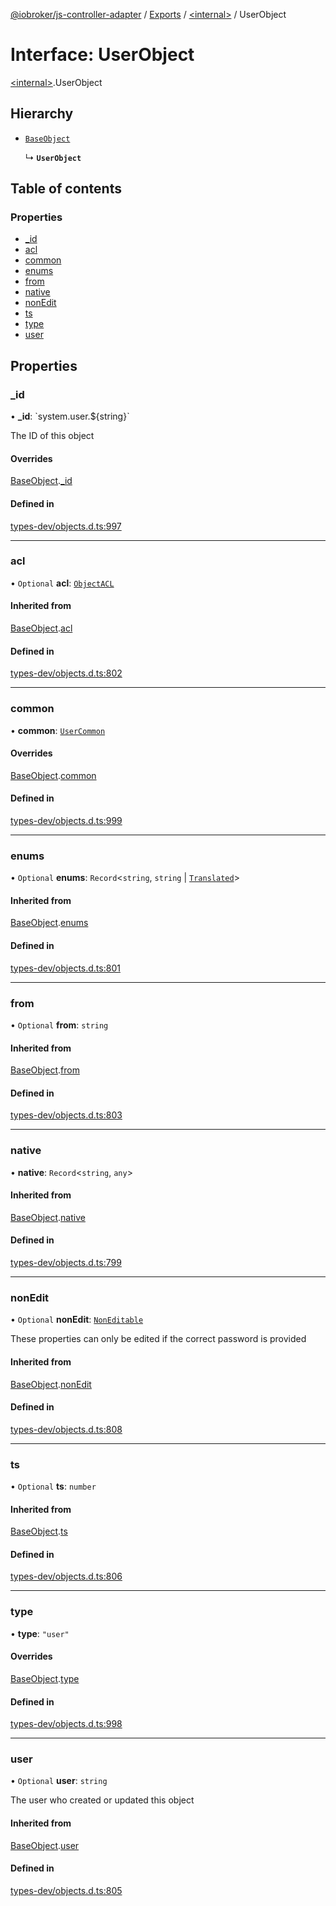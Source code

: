 [@iobroker/js-controller-adapter](../README.md) / [Exports](../modules.md) / [\<internal\>](../modules/internal_.md) / UserObject

# Interface: UserObject

[\<internal\>](../modules/internal_.md).UserObject

## Hierarchy

- [`BaseObject`](internal_.BaseObject.md)

  ↳ **`UserObject`**

## Table of contents

### Properties

- [\_id](internal_.UserObject.md#_id)
- [acl](internal_.UserObject.md#acl)
- [common](internal_.UserObject.md#common)
- [enums](internal_.UserObject.md#enums)
- [from](internal_.UserObject.md#from)
- [native](internal_.UserObject.md#native)
- [nonEdit](internal_.UserObject.md#nonedit)
- [ts](internal_.UserObject.md#ts)
- [type](internal_.UserObject.md#type)
- [user](internal_.UserObject.md#user)

## Properties

### \_id

• **\_id**: \`system.user.$\{string}\`

The ID of this object

#### Overrides

[BaseObject](internal_.BaseObject.md).[_id](internal_.BaseObject.md#_id)

#### Defined in

[types-dev/objects.d.ts:997](https://github.com/ioBroker/ioBroker.js-controller/blob/4020943e/packages/types-dev/objects.d.ts#L997)

___

### acl

• `Optional` **acl**: [`ObjectACL`](internal_.ObjectACL.md)

#### Inherited from

[BaseObject](internal_.BaseObject.md).[acl](internal_.BaseObject.md#acl)

#### Defined in

[types-dev/objects.d.ts:802](https://github.com/ioBroker/ioBroker.js-controller/blob/4020943e/packages/types-dev/objects.d.ts#L802)

___

### common

• **common**: [`UserCommon`](internal_.UserCommon.md)

#### Overrides

[BaseObject](internal_.BaseObject.md).[common](internal_.BaseObject.md#common)

#### Defined in

[types-dev/objects.d.ts:999](https://github.com/ioBroker/ioBroker.js-controller/blob/4020943e/packages/types-dev/objects.d.ts#L999)

___

### enums

• `Optional` **enums**: `Record`\<`string`, `string` \| [`Translated`](../modules/internal_.md#translated)\>

#### Inherited from

[BaseObject](internal_.BaseObject.md).[enums](internal_.BaseObject.md#enums)

#### Defined in

[types-dev/objects.d.ts:801](https://github.com/ioBroker/ioBroker.js-controller/blob/4020943e/packages/types-dev/objects.d.ts#L801)

___

### from

• `Optional` **from**: `string`

#### Inherited from

[BaseObject](internal_.BaseObject.md).[from](internal_.BaseObject.md#from)

#### Defined in

[types-dev/objects.d.ts:803](https://github.com/ioBroker/ioBroker.js-controller/blob/4020943e/packages/types-dev/objects.d.ts#L803)

___

### native

• **native**: `Record`\<`string`, `any`\>

#### Inherited from

[BaseObject](internal_.BaseObject.md).[native](internal_.BaseObject.md#native)

#### Defined in

[types-dev/objects.d.ts:799](https://github.com/ioBroker/ioBroker.js-controller/blob/4020943e/packages/types-dev/objects.d.ts#L799)

___

### nonEdit

• `Optional` **nonEdit**: [`NonEditable`](internal_.NonEditable.md)

These properties can only be edited if the correct password is provided

#### Inherited from

[BaseObject](internal_.BaseObject.md).[nonEdit](internal_.BaseObject.md#nonedit)

#### Defined in

[types-dev/objects.d.ts:808](https://github.com/ioBroker/ioBroker.js-controller/blob/4020943e/packages/types-dev/objects.d.ts#L808)

___

### ts

• `Optional` **ts**: `number`

#### Inherited from

[BaseObject](internal_.BaseObject.md).[ts](internal_.BaseObject.md#ts)

#### Defined in

[types-dev/objects.d.ts:806](https://github.com/ioBroker/ioBroker.js-controller/blob/4020943e/packages/types-dev/objects.d.ts#L806)

___

### type

• **type**: ``"user"``

#### Overrides

[BaseObject](internal_.BaseObject.md).[type](internal_.BaseObject.md#type)

#### Defined in

[types-dev/objects.d.ts:998](https://github.com/ioBroker/ioBroker.js-controller/blob/4020943e/packages/types-dev/objects.d.ts#L998)

___

### user

• `Optional` **user**: `string`

The user who created or updated this object

#### Inherited from

[BaseObject](internal_.BaseObject.md).[user](internal_.BaseObject.md#user)

#### Defined in

[types-dev/objects.d.ts:805](https://github.com/ioBroker/ioBroker.js-controller/blob/4020943e/packages/types-dev/objects.d.ts#L805)
